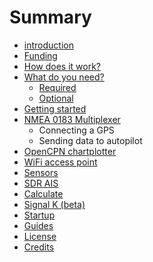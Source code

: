 # Summary

* [introduction](README.md)
* [Funding](funding.md)
* [How does it work?](how_does_it_work.md)
* [What do you need?](what_do_you_need.md)
   * [Required](required.md)
   * [Optional](optional.md)
* [Getting started](getting_started.md)
* [NMEA 0183 Multiplexer](nmea_multiplexer..md)
   * Connecting a GPS
   * Sending data to autopilot
* [OpenCPN chartplotter](opencpn.md)
* [WiFi access point](wifi_ap.md)
* [Sensors](sensors.md)
* [SDR AIS](sdr_ais.md)
* [Calculate](calculate.md)
* [Signal K (beta)](signal_k.md)
* [Startup](startup.md)
* [Guides](guides.md)
* [License](license.md)
* [Credits](credits.md)

